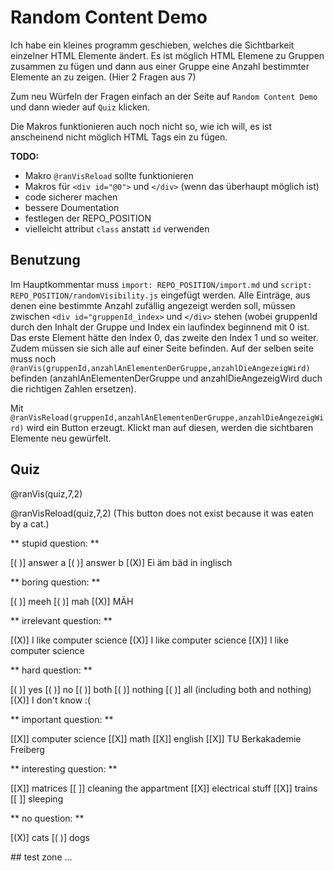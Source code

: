 <!--

import: https://raw.githubusercontent.com/fjangfaragesh/liaRandomSelector/master/import.md

script: https://raw.githubusercontent.com/fjangfaragesh/liaRandomSelector/master/randomVisibility.js

-->

# Random Content Demo

Ich habe ein kleines programm geschieben, welches die Sichtbarkeit einzelner HTML Elemente ändert.
Es ist möglich HTML Elemene zu Gruppen zusammen zu fügen und dann aus einer Gruppe eine Anzahl bestimmter Elemente an zu zeigen. (Hier 2 Fragen aus 7)

Zum neu Würfeln der Fragen einfach an der Seite auf `Random Content Demo` und dann wieder auf `Quiz` klicken.

Die Makros funktionieren auch noch nicht so, wie ich will, es ist anscheinend nicht möglich HTML Tags ein zu fügen.


**TODO:**
* Makro `@ranVisReload` sollte funktionieren 
* Makros für `<div id="@0">` und `</div>` (wenn das überhaupt möglich ist)
* code sicherer machen
* bessere Doumentation
* festlegen der REPO_POSITION
* vielleicht attribut `class` anstatt `id` verwenden

## Benutzung

Im Hauptkommentar muss `import: REPO_POSITION/import.md` und `script: REPO_POSITION/randomVisibility.js` eingefügt werden.
Alle Einträge, aus denen eine bestimmte Anzahl zufällig angezeigt werden soll, müssen zwischen `<div id="gruppenId_index>` und `</div>` stehen
(wobei gruppenId durch den Inhalt der Gruppe und Index ein laufindex beginnend mit 0 ist. Das erste Element hätte den Index 0, das zweite den Index 1 und so weiter.
Zudem müssen sie sich alle auf einer Seite befinden. Auf der selben seite muss noch `@ranVis(gruppenId,anzahlAnElementenDerGruppe,anzahlDieAngezeigWird)` befinden (anzahlAnElementenDerGruppe und anzahlDieAngezeigWird duch die richtigen Zahlen ersetzen).

Mit `@ranVisReload(gruppenId,anzahlAnElementenDerGruppe,anzahlDieAngezeigWird)` wird ein Button erzeugt. Klickt man auf diesen, werden die sichtbaren Elemente neu gewürfelt.

## Quiz

@ranVis(quiz,7,2)

@ranVisReload(quiz,7,2)
(This button does not exist because it was eaten by a cat.)

<div id="quiz_0">
** stupid question: **

<!--onclick="alert('hi')"-->
[( )] answer a
[( )] answer b
[(X)] Ei äm bäd in inglisch

</div>

<div id="quiz_1">
** boring question: **

[( )] meeh
[( )] mah
[(X)] MÄH
</div>

<div id="quiz_2">
** irrelevant question: **

[(X)] I like computer science
[(X)] I like computer science
[(X)] I like computer science
</div>

<div id="quiz_3">
** hard question: **

[( )] yes
[( )] no
[( )] both
[( )] nothing
[( )] all (including both and nothing)
[(X)] I don't know :(
</div>

<div id="quiz_4">
** important question: **

[[X]] computer science
[[X]] math
[[X]] english
[[X]] TU Berkakademie Freiberg
</div>

<div id="quiz_5">
** interesting question: **

[[X]] matrices
[[ ]] cleaning the appartment
[[X]] electrical stuff
[[X]] trains
[[ ]] sleeping

</div>

<div id="quiz_6">
** no question: **

[(X)] cats
[( )] dogs

</div>
## test zone
...
